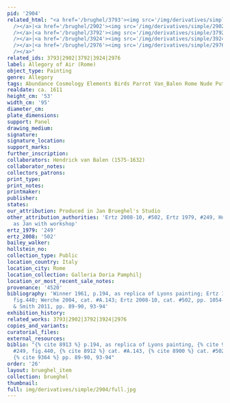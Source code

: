 ```yaml
---
pid: '2904'
related_html: "<a href='/brughel/3793'><img src='/img/derivatives/simple/3793/thumbnail.jpg'
  /></a>|<a href='/brughel/2902'><img src='/img/derivatives/simple/2902/thumbnail.jpg'
  /></a>|<a href='/brughel/3792'><img src='/img/derivatives/simple/3792/thumbnail.jpg'
  /></a>|<a href='/brughel/3924'><img src='/img/derivatives/simple/3924/thumbnail.jpg'
  /></a>|<a href='/brughel/2976'><img src='/img/derivatives/simple/2976/thumbnail.jpg'
  /></a>"
related_ids: 3793|2902|3792|3924|2976
label: Allegory of Air (Rome)
object_type: Painting
genre: Allegory
tags: Abundance Cosmology Elements Birds Parrot Van_Balen Rome Nude Putti
realdate: ca. 1611
height_cm: '53'
width_cm: '95'
diameter_cm: 
plate_dimensions: 
support: Panel
drawing_medium: 
signature: 
signature_location: 
support_marks: 
further_inscription: 
collaborators: Hendrick van Balen (1575-1632)
collaborator_notes: 
collectors_patrons: 
print_type: 
print_notes: 
printmaker: 
publisher: 
states: 
our_attribution: Produced in Jan Brueghel's Studio
other_attribution_authorities: 'Ertz 2008-10, #502, Ertz 1979, #249, Honig database
  as Jan with workshop'
ertz_1979: '249'
ertz_2008: '502'
bailey_walker: 
hollstein_no: 
collection_type: Public
location_country: Italy
location_city: Rome
location_collection: Galleria Doria Pamphilj
location_or_most_recent_sale_notes: 
provenance: '4520'
bibliography: 'Winner 1961, p.194, as replica of Lyons painting; Ertz 1979, cat. #249,
  fig.440; Werche 2004, cat. #A.143; Ertz 2008-10, cat. #502, pp. 1054-55; Rikken
  & Smith 2011, pp. 89-90, 93-94'
exhibition_history: 
related_works: 3793|2902|3792|3924|2976
copies_and_variants: 
curatorial_files: 
external_resources: 
biblio: "{% cite 8913 %} p.194, as replica of Lyons painting, {% cite 9004 %} cat.
  #249, fig.440, {% cite 8912 %} cat. #A.143, {% cite 8900 %} cat. #502, pp. 1054-55,
  {% cite 9364 %} pp. 89-90, 93-94"
order: '26'
layout: brueghel_item
collection: brueghel
thumbnail: 
full: img/derivatives/simple/2904/full.jpg
---
```

